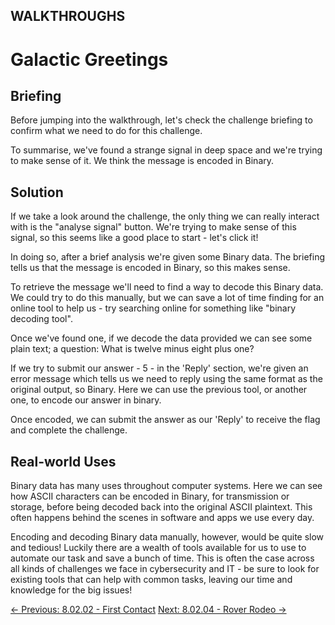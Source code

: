 ## WALKTHROUGHS

# Galactic Greetings

## Briefing

Before jumping into the walkthrough, let's check the challenge briefing to confirm what we need to do for this challenge.

To summarise, we've found a strange signal in deep space and we're
trying to make sense of it. We think the message is encoded in Binary.

## Solution

If we take a look around the challenge, the only thing we can really
interact with is the "analyse signal" button. We're trying to make sense
 of this signal, so this seems like a good place to start - let's click
it!

In doing so, after a brief analysis we're given some Binary data. The
 briefing tells us that the message is encoded in Binary, so this makes
sense.

To retrieve the message we'll need to find a way to decode this
Binary data. We could try to do this manually, but we can save a lot of
time finding for an online tool to help us - try searching online for
something like "binary decoding tool".

Once we've found one, if we decode the data provided we can see some
plain text; a question: What is twelve minus eight plus one?

If we try to submit our answer - 5 - in the 'Reply' section, we're
given an error message which tells us we need to reply using the same
format as the original output, so Binary. Here we can use the previous
tool, or another one, to encode our answer in binary.

Once encoded, we can submit the answer as our 'Reply' to receive the flag and complete the challenge.

## Real-world Uses

Binary data has many uses throughout computer systems. Here we can
see how ASCII characters can be encoded in Binary, for transmission or
storage, before being decoded back into the original ASCII plaintext.
This often happens behind the scenes in software and apps we use every
day.

Encoding and decoding Binary data manually, however, would be quite
slow and tedious! Luckily there are a wealth of tools available for us
to use to automate our task and save a bunch of time. This is often the
case across all kinds of challenges we face in cybersecurity and IT - be
 sure to look for existing tools that can help with common tasks,
leaving our time and knowledge for the big issues!

[← Previous: 8.02.02 - First Contact](https://play.cyberstart.com/field-manual/811b38a6-0e88-11ec-82a8-0242ac130003)
[Next: 8.02.04 - Rover Rodeo →](https://play.cyberstart.com/field-manual/789ab952-ade9-11ed-afa1-0242ac120002)
